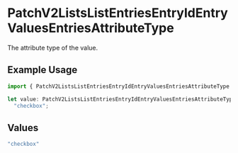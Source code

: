# PatchV2ListsListEntriesEntryIdEntryValuesEntriesAttributeType

The attribute type of the value.

## Example Usage

```typescript
import { PatchV2ListsListEntriesEntryIdEntryValuesEntriesAttributeType } from "attio-js/models/operations";

let value: PatchV2ListsListEntriesEntryIdEntryValuesEntriesAttributeType =
  "checkbox";
```

## Values

```typescript
"checkbox"
```